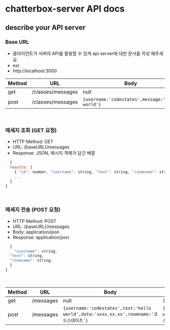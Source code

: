 # chatterbox-server API docs

## describe your API server
### Base URL

- 클라이언트가 서버의 API를 활용할 수 있게 api server에 대한 문서를 작성 해주세요.
- ex)
- http://localhost:3000

| Method | URL               | Body                                            | response                                             |
| ------ | ----------------- | ----------------------------------------------- | ---------------------------------------------------- |
| get    | /classes/messages | null                                            | `{results:[]}`                                       |
| post   | /classes/messages | `{username:'codestates',message:'hello world'}` | `{id:1,username:'codestates',message:'hello world'}` |
<br>

### 메세지 조회 (GET 요청)

- HTTP Method: GET
- URL: {baseURL}/messages
- Response: JSON, 메시지 객체가 담긴 배열

```js
  {
  results: [
    { "id": number, "username": string, "text": string, "roomname": string},
    ...
  ]
}
```

<br>

### 메세지 전송 (POST 요청)

- HTTP Method: POST
- URL: {baseURL}/messages
- Body: application/json
- Response: application/json

```js
  {
    "username": string,
  "text": string,
  "roomname": string,
  }
}
```

<br>

| Method | URL       | Body                                                                                   | response                                                                                    |
| ------ | --------- | -------------------------------------------------------------------------------------- | ------------------------------------------------------------------------------------------- |
| get    | /messages | null                                                                                   | `{results:[]}`                                                                              |
| post   | /messages | `{username:'codestates',text:'hello world',data:'xxxx.xx.xx',roomname:'코드스테이츠'}` | `{id:1,username:'codestates',text:'hello world',data:'xxxx.xx.xx',roomname:'코드스테이츠'}` |
